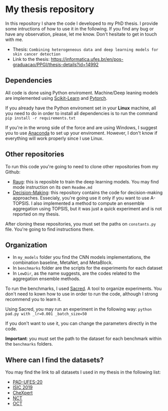 # My thesis repository

In this repository I share the code I developed to my PhD thesis. I provide some intructions of how to use it in the following.
If you find any bug or have any observation, please, let me know. Don't hesitate to get in touch with me.

- Thesis: `Combining heterogeneous data and deep learning models for skin cancer detection`
- Link to the thesis: https://informatica.ufes.br/en/pos-graduacao/PPGI/thesis-details?id=14992

## Dependencies
All code is done using Python enviroment. Machine/Deep leaning models are implemented using [Scikit-Learn](https://scikit-learn.org/stable/) and [Pytorch](https://pytorch.org/).

If you already have the Python enviroment set in your **Linux** machine, all you need to do in order to install all dependencies is to run the command `pip install -r requirements.txt`

If you're in the wrong side of the force and are using Windows, I suggest you to use [Anaconda](https://www.anaconda.com/) to set up your enviroment. However, I don't know if everything will work properly since I use Linux.

## Other repositories
To run this code you're going to need to clone other repositories from my Github:
- [Raug](https://github.com/paaatcha/raug): this is reposible to train the deep learning models. You may find mode instruction on its own `Readme.md`
- [Decision-Making](https://github.com/paaatcha/decision-making): this repository contains the code for decision-making approaches. Essecialy, you're going use it only if you want to use A-TOPSIS. I also implemented a method to compute an ensemble aggregation using TOPSIS, but it was just a quick experiment and is not reported on my thesis.

After cloning these repositories, you must set the paths on `constants.py` file. You're going to find instructions there.

## Organization
- In `my_models` folder you find the CNN models implementations, the combination baseline, MetaNet, and MetaBlock.
- In `benchmarks` folder are the scripts for the experiments for each dataset
- In `LewDir`, as the name suggests, are the codes related to the aggregation ensemble methods.

To run the benchmarks, I used [Sacred](https://sacred.readthedocs.io/en/stable/index.html). A tool to organize experiments.
You don't need to kown how to use in order to run the code, although I strong recommend you to learn it.

Using Sacred, you may run an experiment in the following way:
`python pad.py with _lr=0.001 _batch_size=50`

If you don't want to use it, you can change the parameters directly in the code.

**Important**: you must set the path to the dataset for each benchmark within the `benchmarks` folders.


## Where can I find the datasets?
You may find the link to all datasets I used in my thesis in the following list:
- [PAD-UFES-20](https://data.mendeley.com/datasets/zr7vgbcyr2)
- [ISIC 2019](https://challenge2019.isic-archive.com/)
- [CheXpert](https://stanfordmlgroup.github.io/competitions/chexpert/)
- [NCT](https://zenodo.org/record/1214456)
- [OCT](https://data.mendeley.com/datasets/rscbjbr9sj/3)

